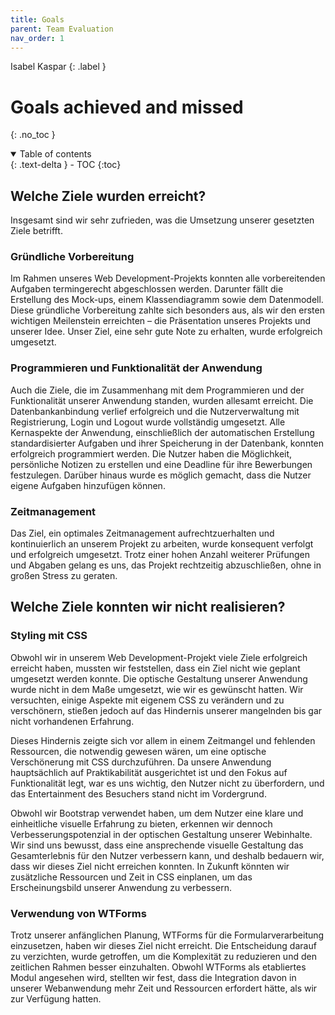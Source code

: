 ```yaml
---
title: Goals
parent: Team Evaluation
nav_order: 1
---
```


Isabel Kaspar
{: .label }

# Goals achieved and missed
{: .no_toc }

<details open markdown="block">
  <summary>
    Table of contents
  </summary>
  {: .text-delta }
- TOC
{:toc}
</details>

## Welche Ziele wurden erreicht?

Insgesamt sind wir sehr zufrieden, was die Umsetzung unserer gesetzten Ziele betrifft.

### Gründliche Vorbereitung

Im Rahmen unseres Web Development-Projekts konnten alle vorbereitenden Aufgaben termingerecht abgeschlossen werden. Darunter fällt die Erstellung des Mock-ups, einem Klassendiagramm sowie dem Datenmodell. Diese gründliche Vorbereitung zahlte sich besonders aus, als wir den ersten wichtigen Meilenstein erreichten – die Präsentation unseres Projekts und unserer Idee. Unser Ziel, eine sehr gute Note zu erhalten, wurde erfolgreich umgesetzt.


### Programmieren und Funktionalität der Anwendung
Auch die Ziele, die im Zusammenhang mit dem Programmieren und der Funktionalität unserer Anwendung standen, wurden allesamt erreicht. Die Datenbankanbindung verlief erfolgreich und die Nutzerverwaltung mit Registrierung, Login und Logout wurde vollständig umgesetzt. Alle Kernaspekte der Anwendung, einschließlich der automatischen Erstellung standardisierter Aufgaben und ihrer Speicherung in der Datenbank, konnten erfolgreich programmiert werden. Die Nutzer haben die Möglichkeit, persönliche Notizen zu erstellen und eine Deadline für ihre Bewerbungen festzulegen. Darüber hinaus wurde es möglich gemacht, dass die Nutzer eigene Aufgaben hinzufügen können.

### Zeitmanagement

Das Ziel, ein optimales Zeitmanagement aufrechtzuerhalten und kontinuierlich an unserem Projekt zu arbeiten, wurde konsequent verfolgt und erfolgreich umgesetzt. Trotz einer hohen Anzahl weiterer Prüfungen und Abgaben gelang es uns, das Projekt rechtzeitig abzuschließen, ohne in großen Stress zu geraten. 

## Welche Ziele konnten wir nicht realisieren?

### Styling mit CSS

Obwohl wir in unserem Web Development-Projekt viele Ziele erfolgreich erreicht haben, mussten wir feststellen, dass ein Ziel nicht wie geplant umgesetzt werden konnte. Die optische Gestaltung unserer Anwendung wurde nicht in dem Maße umgesetzt, wie wir es gewünscht hatten. Wir versuchten, einige Aspekte mit eigenem CSS zu verändern und zu verschönern, stießen jedoch auf das Hindernis unserer mangelnden bis gar nicht vorhandenen Erfahrung.

Dieses Hindernis zeigte sich vor allem in einem Zeitmangel und fehlenden Ressourcen, die notwendig gewesen wären, um eine optische Verschönerung mit CSS durchzuführen. Da unsere Anwendung hauptsächlich auf Praktikabilität ausgerichtet ist und den Fokus auf Funktionalität legt, war es uns wichtig, den Nutzer nicht zu überfordern, und das Entertainment des Besuchers stand nicht im Vordergrund.

Obwohl wir Bootstrap verwendet haben, um dem Nutzer eine klare und einheitliche visuelle Erfahrung zu bieten, erkennen wir dennoch Verbesserungspotenzial in der optischen Gestaltung unserer Webinhalte. Wir sind uns bewusst, dass eine ansprechende visuelle Gestaltung das Gesamterlebnis für den Nutzer verbessern kann, und deshalb bedauern wir, dass wir dieses Ziel nicht erreichen konnten. In Zukunft könnten wir zusätzliche Ressourcen und Zeit in CSS einplanen, um das Erscheinungsbild unserer Anwendung zu verbessern.

### Verwendung von WTForms

Trotz unserer anfänglichen Planung, WTForms für die Formularverarbeitung einzusetzen, haben wir dieses Ziel nicht erreicht. Die Entscheidung darauf zu verzichten, wurde getroffen, um die Komplexität zu reduzieren und den zeitlichen Rahmen besser einzuhalten. Obwohl WTForms als etabliertes Modul angesehen wird, stellten wir fest, dass die Integration davon in unserer Webanwendung mehr Zeit und Ressourcen erfordert hätte, als wir zur Verfügung hatten.


